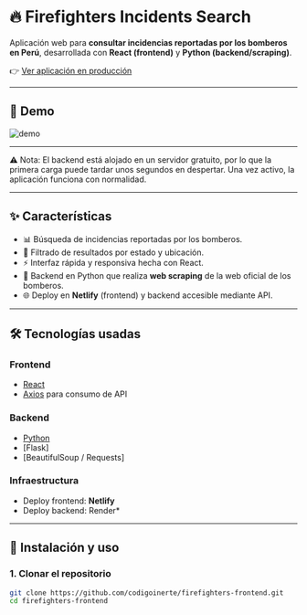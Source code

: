 # 🔥 Firefighters Incidents Search

Aplicación web para **consultar incidencias reportadas por los bomberos en Perú**, desarrollada con **React (frontend)** y **Python (backend/scraping)**.  

👉 [Ver aplicación en producción](https://incidenciasbomberos.netlify.app/)  

---

## 📸 Demo  
![demo](https://github-production-user-asset-6210df.s3.amazonaws.com/85417144/483999530-9567ac75-9af6-49cc-84f2-45d444831415.jpeg?X-Amz-Algorithm=AWS4-HMAC-SHA256&X-Amz-Credential=AKIAVCODYLSA53PQK4ZA%2F20250831%2Fus-east-1%2Fs3%2Faws4_request&X-Amz-Date=20250831T210836Z&X-Amz-Expires=300&X-Amz-Signature=1ae3e2e000fd94a10c9aaaae0f864998267c500f1d020612721b956a676e3ba0&X-Amz-SignedHeaders=host)
 
---
⚠️ Nota: El backend está alojado en un servidor gratuito, por lo que la primera carga puede tardar unos segundos en despertar. Una vez activo, la aplicación funciona con normalidad.

---

## ✨ Características  

- 📊 Búsqueda de incidencias reportadas por los bomberos.  
- 🔎 Filtrado de resultados por estado y ubicación.  
- ⚡ Interfaz rápida y responsiva hecha con React.  
- 🐍 Backend en Python que realiza **web scraping** de la web oficial de los bomberos.  
- 🌐 Deploy en **Netlify** (frontend) y backend accesible mediante API.  

---

## 🛠️ Tecnologías usadas  

### Frontend
- [React](https://reactjs.org/)  
- [Axios](https://axios-http.com/) para consumo de API 

### Backend
- [Python](https://www.python.org/)  
- [Flask] 
- [BeautifulSoup / Requests]

### Infraestructura
- Deploy frontend: **Netlify**  
- Deploy backend: Render*  

---

## 🚀 Instalación y uso  

### 1. Clonar el repositorio
```bash
git clone https://github.com/codigoinerte/firefighters-frontend.git
cd firefighters-frontend